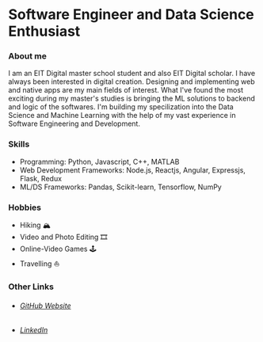 # Software Engineer and Data Science Enthusiast

### About me
I am an EIT Digital master school student and also EIT Digital scholar. I have always been interested in digital creation. Designing and implementing web and native apps are my main fields of interest. What I've found the most exciting during my master's studies is bringing the ML solutions to backend and logic of the softwares. I'm building my specilization into the Data Science and Machine Learning with the help of my vast experience in Software Engineering and Development.

### Skills
- Programming: Python, Javascript, C++, MATLAB
- Web Development Frameworks: Node.js, Reactjs, Angular, Expressjs, Flask, Redux
- ML/DS Frameworks: Pandas, Scikit-learn, Tensorflow, NumPy

### Hobbies 
- Hiking 🏔
- Video and Photo Editing 🎞
- Online-Video Games 🕹
- Travelling ⛵️

### Other Links
- ###### [GitHub Website]
- ###### [LinkedIn]

   [GitHub Website]: <https://chehrehgosha.github.io/>
   [LinkedIn]: <https://www.linkedin.com/in/omid-chehrehgosha/>
  
